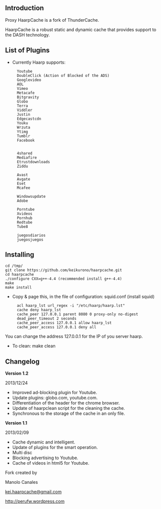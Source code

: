 Introduction
------------

Proxy HaarpCache is a fork of ThunderCache.

HaarpCache is a robust static and dynamic cache that provides support to the DASH technology.

 
List of Plugins
--------------

* Currently Haarp supports:


		Youtube
		DoubleClick (Action of Blocked of the ADS)
		Googlevideo
		AOL
		Vimeo
		Metacafe
		Bitgravity
		Globo
		Terra
		Viddler
		Justin
		Edgecastcdn
		Youku
		Wrzuta
		Ytimg
		Tumblr
		Facebook
		
		
		4shared
		Mediafire
		Etrustdownloads
		Ziddu
		
		Avast
		Avgate
		Eset
		Mcafee
		
		Windowsupdate
		Adobe
		
		Porntube
		Xvideos	
		Pornhub 
		Redtube
		Tube8
		
		juegosdiarios
		juegosjuegos
	
	
	
Installing
--------

	cd /tmp/
	git clone https://github.com/keikurono/haarpcache.git
	cd haarpcache
	./configure CXX=g++-4.4 (recommended install g++-4.4)
	make
	make install


* Copy & page this, in the file of configuration: squid.conf (install squid)

		acl haarp_lst url_regex -i "/etc/haarp/haarp.lst"
		cache deny haarp_lst
		cache_peer 127.0.0.1 parent 8080 0 proxy-only no-digest
		dead_peer_timeout 2 seconds
		cache_peer_access 127.0.0.1 allow haarp_lst
		cache_peer_access 127.0.0.1 deny all

You can change the address 127.0.0.1 for the IP of you server haarp.

* To clean: make clean

Changelog
---------

__Version 1.2__

2013/12/24

* Improved ad-blocking plugin for Youtube.
* Update plugins: globo.com, youtube.com.
* Differentiation of the header for the chrome browser.
* Update of haarpclean script for the cleaning the cache.
* Synchronous to the storage of the cache in an only file.

__Version 1.1__

2013/02/09

* Cache dynamic and intelligent.
* Update of plugins for the smart operation.
* Multi disc
* Blocking advertising to Youtube.
* Cache of videos in html5 for Youtube.

Fork created by

Manolo Canales

kei.haarpcache@gmail.com

http://perufw.wordpress.com
